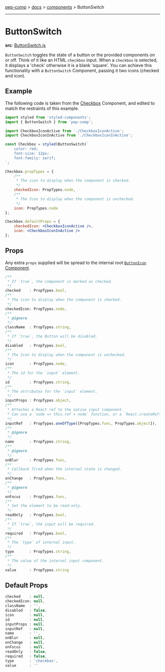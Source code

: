 [pep-comp](/) > [docs](/docs/README.md) > [components](/docs/components/README.md) > ButtonSwitch

--------------------------------------------------------------------------------

# ButtonSwitch

**src**: [ButtonSwitch.js](/src/lib/Button/ButtonSwitch.js)

`ButtonSwitch` toggles the state of a button or the provided components on or off. Think of it like an HTML `checkbox` input. When a `checkbox` is selected, it displays a 'check' otherwise it is a blank 'square'. You can achieve this functionality with a `ButtonSwitch` Component, passing it two icons (checked and icon).

## Example

The following code is taken from the [Checkbox](/src/lib/Checkbox/Checkbox.js) Component, and edited to match the restraints of this example.

```jsx
import styled from 'styled-components';
import { ButtonSwitch } from 'pep-comp';

import CheckboxIconActive from './CheckboxIconActive';
import CheckboxIconInActive from './CheckboxIconInActive';

const Checkbox = styled(ButtonSwitch)`
    color: red;
    font-size: 12px;
    font-family: serif;
`;

Checkbox.propTypes = {
    /**
     * The icon to display when the component is checked.
     */
    checkedIcon: PropTypes.node,
    /**
     * The Icon to display when the component is unchecked.
     */
    icon: PropTypes.node
};

Checkbox.defaultProps = {
    checkedIcon: <CheckboxIconActive />,
    icon: <CheckboxIconInActive />
};
```

## Props

Any extra `props` supplied will be spread to the internal root [`ButtonIcon` Component](/docs/components/ButtonIcon.md).

```javascript
/**
 * If `true`, the component is marked as checked.
 */
checked    : PropTypes.bool,
/**
 * The icon to display when the component is checked.
 */
checkedIcon: PropTypes.node,
/**
 * @ignore
 */
className  : PropTypes.string,
/**
 * If `true`, the Button will be disabled.
 */
disabled   : PropTypes.bool,
/**
 * The Icon to display when the component is unchecked.
 */
icon       : PropTypes.node,
/**
 * The id for the `input` element.
 */
id         : PropTypes.string,
/**
 * The attributes for the `input` element.
 */
inputProps : PropTypes.object,
/**
 * Attaches a React ref to the native input component.
 * Can use a `node => this.ref = node` function, or a `React.createRef()` object.
 */
inputRef   : PropTypes.oneOfType([PropTypes.func, PropTypes.object]),
/**
 * @ignore
 */
name       : PropTypes.string,
/**
 * @ignore
 */
onBlur     : PropTypes.func,
/**
 * Callback fired when the internal state is changed.
 */
onChange   : PropTypes.func,
/**
 * @ignore
 */
onFocus    : PropTypes.func,
/**
 * Set the element to be read-only.
 */
readOnly   : PropTypes.bool,
/**
 * If `true`, the input will be required.
 */
required   : PropTypes.bool,
/**
 * The `type` of internal input.
 */
type       : PropTypes.string,
/**
 * The value of the internal input component.
 */
value      : PropTypes.string
```

## Default Props

```javascript
checked    : null,
checkedIcon: null,
className  : '',
disabled   : false,
icon       : null,
id         : null,
inputProps : null,
inputRef   : null,
name       : '',
onBlur     : null,
onChange   : null,
onFocus    : null,
readOnly   : false,
required   : false,
type       : 'checkbox',
value      : ''
```
